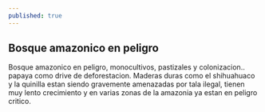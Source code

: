 ```yaml
---
published: true
---
```

## Bosque amazonico en peligro

Bosque amazonico en peligro, monocultivos, pastizales y colonizacion..   papaya como drive de deforestacion.  Maderas duras como el shihuahuaco y la quinilla estan siendo gravemente amenazadas por tala ilegal, tienen muy lento crecimiento y en varias zonas de la amazonia ya estan en peligro critico.
